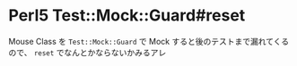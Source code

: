 # Perl5 Test::Mock::Guard#reset

Mouse Class を `Test::Mock::Guard` で Mock すると後のテストまで漏れてくるので、 `reset` でなんとかならないかみるアレ